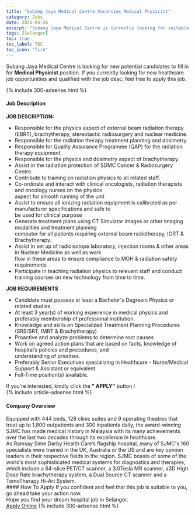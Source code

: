 ```yaml
---
title: "Subang Jaya Medical Centre Vacancies Medical Physicist" 
category: Jobs 
date: 2021-04-26 
excerpt: "Subang Jaya Medical Centre is currently looking for suitable person to fill in the Medical Physicist which positioned at Selangor" 
tags: [Selangor] 
toc: true 
toc_label: TOC 
toc_icon: "fire" 
--- 
```


<p>Subang Jaya Medical Centre is looking for new potential candidates to fill in for <b>Medical Physicist</b> position. If you currently looking for new healthcare job opportunities and qualified with the job desc, feel free to apply this job.
</p>{% include 300-adsense.html %} 
<div><div><h4>Job Description</h4></div><div><div><span><div><div><strong>JOB DESCRIPTION:</strong></div><ul><li>Responsible for the physics aspect of external beam radiation therapy (EBRT), brachytherapy, stereotactic radiosurgery and nuclear medicine.</li><li>Responsible for the radiation therapy treatment planning and dosimetry.</li><li>Responsible for Quality Assurance Programme (QAP) for the radiation therapy equipment.</li><li>Responsible for the physics and dosimetry aspect of brachytherapy.</li><li>Assist in the radiation protection of SDMC Cancer &amp; Radiosurgery Centre.</li><li>Contribute to training on radiation physics to all related staff.</li><li>Co-ordinate and interact with clinical oncologists, radiation therapists and oncology nurses on the physics<br>aspect for smooth running of the unit</li><li>Assist to ensure all ionizing radiation equipment is calibrated as per manufacturer specifications and safe to<br>be used for clinical purpose</li><li>Generate treatment plans using CT Simulator images or other imaging modalities and treatment planning<br>computer for all patients requiring external beam radiotherapy, IORT &amp; Brachytherapy.</li><li>Assist in set up of radioisotope laboratory, injection rooms &amp; other areas in Nuclear Medicine as well as work<br>flow in these areas to ensure compliance to MOH &amp; radiation safety requirements</li><li>Participate in teaching radiation physics to relevant staff and conduct training courses on new technology from time to time.</li></ul><div><strong>JOB REQUIREMENTS</strong></div><ul><li>Candidate must possess at least a Bachelor's Degreein Physics or related studies.</li><li>At least 3 year(s) of working experience in medical physics and preferably membership of professional institution.</li><li>Knowledge and skills on Specialized Treatment Planning Procedures (SRS/SRT, IMRT &amp; Brachytherapy)</li><li>Proactive and analyze problems to determine root causes</li><li>Work on agreed action plans that are based on facts, knowledge of hospital&#8217;s policies and procedures, and<br>understanding of priorities.</li><li>Preferably Senior Executives specializing in Healthcare - Nurse/Medical Support &amp; Assistant or equivalent.</li><li>Full-Time position(s) available.</li></ul><div>If you're interested, kindly click the<strong> " APPLY"</strong> button !</div></div></span></div></div></div> 
{% include article-adsense.html %} 
<div><div><h4>Company Overview</h4></div><div><div><span><div><div>
	Equipped with 444 beds, 128 clinic suites and 9 operating theatres that treat up to 1,800 outpatients and 300 inpatients daily, the award-winning SJMC has made medical history in Malaysia with its many achievements over the last two decades through its excellence in healthcare.</div>
<div>
	As Ramsay Sime Darby Health Care&#8217;s flagship hospital, many of SJMC's 160 specialists were trained in the UK, Australia or the US and are key opinion leaders in their respective fields in the region. SJMC boasts of some of the world&#8217;s most sophisticated medical systems for diagnostics and therapies, which include a 64-slice PET/CT scanner, a 3.0Tesla MR scanner, a3D High Dose Rate brachytherapy system, a Dual Source CT scanner and a TomoTherapy Hi-Art System.</div></div></span></div></div></div> 
#### How To Apply 
If you confident and feel that this job is suitable to you, go ahead take your action now. <br/> 
Hope you find your dream hospital job in Selangor. <br/> 
<a href="https://www.jobstreet.com.my/en/job/medical-physicist-4540588?jobId=jobstreet-my-job-4540588" class="btn btn--warning" target="_blank" rel="nofollow noopenner">Apply Online</a> 
{% include 300-adsense.html %} 